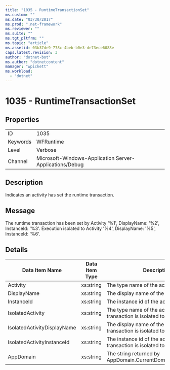 ```yaml
---
title: "1035 - RuntimeTransactionSet"
ms.custom: ""
ms.date: "03/30/2017"
ms.prod: ".net-framework"
ms.reviewer: ""
ms.suite: ""
ms.tgt_pltfrm: ""
ms.topic: "article"
ms.assetid: 03b37de9-778c-4beb-b0e3-de73ece6088e
caps.latest.revision: 3
author: "dotnet-bot"
ms.author: "dotnetcontent"
manager: "wpickett"
ms.workload: 
  - "dotnet"
---
```

# 1035 - RuntimeTransactionSet
## Properties  

|||  
|-|-|  
|ID|1035|  
|Keywords|WFRuntime|  
|Level|Verbose|  
|Channel|Microsoft-Windows-Application Server-Applications/Debug|  

## Description  
 Indicates an activity has set the runtime transaction.  

## Message  
 The runtime transaction has been set by Activity '%1', DisplayName: '%2', InstanceId: '%3'.  Execution isolated to Activity '%4', DisplayName: '%5', InstanceId: '%6'.  

## Details  


|       Data Item Name        | Data Item Type |                              Description                              |
|-----------------------------|----------------|-----------------------------------------------------------------------|
|          Activity           |   xs:string    |                    The type name of the activity.                     |
|         DisplayName         |   xs:string    |                   The display name of the activity.                   |
|         InstanceId          |   xs:string    |                   The instance id of the activity.                    |
|      IsolatedActivity       |   xs:string    |  The type name of the activity that the transaction is isolated to.   |
| IsolatedActivityDisplayName |   xs:string    | The display name of the activity that the transaction is isolated to. |
| IsolatedActivityInstanceId  |   xs:string    | The instance id of the activity that the transaction is isolated to.  |
|          AppDomain          |   xs:string    |     The string returned by AppDomain.CurrentDomain.FriendlyName.      |

